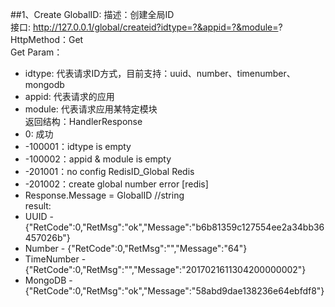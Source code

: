 ##1、Create GlobalID:
描述：创建全局ID
<br>接口: http://127.0.0.1/global/createid?idtype=?&appid=?&module=?
<br>HttpMethod：Get
<br>Get Param：
* idtype: 代表请求ID方式，目前支持：uuid、number、timenumber、mongodb
* appid: 代表请求的应用
* module: 代表请求应用某特定模块
<br>返回结构：HandlerResponse
* 0: 成功
* -100001：idtype is empty
* -100002：appid & module is empty
* -201001：no config RedisID_Global Redis
* -201002：create global number error [redis]
* Response.Message = GlobalID //string
<br>result:
* UUID - {"RetCode":0,"RetMsg":"ok","Message":"b6b81359c127554ee2a34bb36457026b"}
* Number - {"RetCode":0,"RetMsg":"","Message":"64"}
* TimeNumber - {"RetCode":0,"RetMsg":"","Message":"2017021611304200000002"}
* MongoDB - {"RetCode":0,"RetMsg":"ok","Message":"58abd9dae138236e64ebfdf8"}
